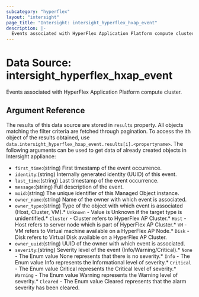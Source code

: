 ```yaml
---
subcategory: "hyperflex"
layout: "intersight"
page_title: "Intersight: intersight_hyperflex_hxap_event"
description: |-
  Events associated with HyperFlex Application Platform compute cluster.
---
```


# Data Source: intersight_hyperflex_hxap_event
Events associated with HyperFlex Application Platform compute cluster.
## Argument Reference
The results of this data source are stored in `results` property.
All objects matching the filter criteria are fetched through pagination.
To access the ith object of the results obtained, use `data.intersight_hyperflex_hxap_event.results[i].<propertyname>`.
The following arguments can be used to get data of already created objects in Intersight appliance:
* `first_time`:(string) First timestamp of the event occurrence. 
* `identity`:(string) Internally generated identity (UUID) of this event. 
* `last_time`:(string) Last timestamp of the event occurrence. 
* `message`:(string) Full description of the event. 
* `moid`:(string) The unique identifier of this Managed Object instance. 
* `owner_name`:(string) Name of the owner with which event is associated. 
* `owner_type`:(string) Type of the object with which event is associated (Host, Cluster, VM).* `Unknown` - Value is Unknown if the target type is unidentified.* `Cluster` - Cluster refers to HyperFlex AP Cluster.* `Host` - Host refers to server node which is part of HyperFlex AP Cluster.* `VM` - VM refers to Virtual machine available on a HyperFlex AP Node.* `Disk` - Disk refers to Virtual Disk available on a HyperFlex AP Cluster. 
* `owner_uuid`:(string) UUID of the owner with which event is associated. 
* `severity`:(string) Severity level of the event (Info/Warning/Critical).* `None` - The Enum value None represents that there is no severity.* `Info` - The Enum value Info represents the Informational level of severity.* `Critical` - The Enum value Critical represents the Critical level of severity.* `Warning` - The Enum value Warning represents the Warning level of severity.* `Cleared` - The Enum value Cleared represents that the alarm severity has been cleared. 
 